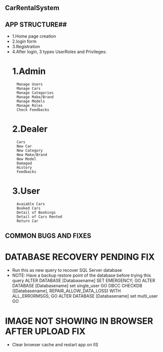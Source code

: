 ## CarRentalSystem ##
## APP STRUCTURE##
* 1.Home page creation
* 2.login form
* 3.Registration
* 4.After login, 3 types UserRoles and Privileges:
   # 1.Admin
	    Manage Users
        Manage Cars
        Manage Categories
        Manage Make/Brand
        Manage Models
        Manage Roles
        Check Feedbacks
   # 2.Dealer
	    Cars
        New Car
        New Category
        New Make/Brand
        New Model
        Damaged
        History
        Feedbacks
   # 3.User
	    Avaiable Cars
        Booked Cars
        Detail of Bookings
        Detail of Cars Rented
        Return Car

## COMMON BUGS AND FIXES ##
# DATABASE RECOVERY PENDING FIX #
* Run this as new query to recover SQL Server database
* NOTE: Have a backup restore point of the database before trying this query
ALTER DATABASE [Databasename] SET EMERGENCY;
GO
ALTER DATABASE [Databasename] set single_user
GO
DBCC CHECKDB ([Databasename], REPAIR_ALLOW_DATA_LOSS) WITH ALL_ERRORMSGS;
GO
ALTER DATABASE [Databasename] set multi_user
GO

# IMAGE NOT SHOWING IN BROWSER AFTER UPLOAD FIX #
* Clear browser cache and restart app on IIS
